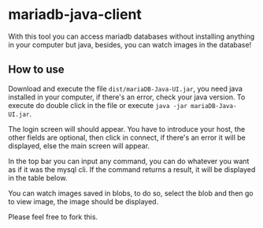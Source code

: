 # mariadb-java-client

With this tool you can access mariadb databases without installing anything in your computer but java, besides, you can watch images in the database!

## How to use

Download and execute the file `dist/mariaDB-Java-UI.jar`, you need java installed in your computer, if there's an error, check your java version. To execute do double click in the file or execute `java -jar mariaDB-Java-UI.jar`.

The login screen will should appear. You have to introduce your host, the other fields are optional, then click in connect, if there's an error it will be displayed, else the main screen will appear.

In the top bar you can input any command, you can do whatever you want as if it was the mysql cli. If the command returns a result, it will be displayed in the table below.

You can watch images saved in blobs, to do so, select the blob and then go to view image, the image should be displayed.

Please feel free to fork this.
